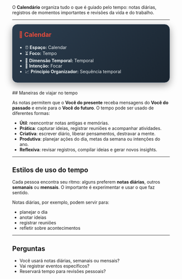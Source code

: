 O **Calendário** organiza tudo o que é guiado pelo tempo: notas diárias, registros de momentos importantes e revisões da vida e do trabalho.

---
<div style="background: linear-gradient(135deg, #2c3e50 0%, #1a2530 100%); padding: 20px; border-radius: 16px; color: #ecf0f1; box-shadow: 0 8px 25px rgba(0,0,0,0.4); margin-bottom: 24px; border: 1px solid #34495e;">
  <h3 style="display: flex; align-items: center; gap: 10px; font-size: 1.4em; margin-top: 0; color: #e74c3c;">📅 Calendar</h3>
  <ul style="padding-left: 20px; margin-top: 10px; margin-bottom: 0;">
	<li>⏰ <strong>Espaço:</strong> Calendar</li>
	<li>⏳ <strong>Foco:</strong> Tempo</li>
	<li>📜 <strong>Dimensão Temporal:</strong> Temporal</li>
	<li>🎯 <strong>Intenção:</strong> Focar</li>
	<li>📈 <strong>Princípio Organizador:</strong> Sequência temporal</li>
  </ul>
</div>
## Maneiras de viajar no tempo

As notas permitem que o **Você do presente** receba mensagens do **Você do passado** e envie para o **Você do futuro**. O tempo pode ser usado de diferentes formas:

- **Útil**: reencontrar notas antigas e memórias.
- **Prática**: capturar ideias, registrar reuniões e acompanhar atividades.
- **Criativa**: escrever diário, liberar pensamentos, destravar a mente.
- **Produtiva**: planejar ações do dia, metas da semana ou intenções do ano.
- **Reflexiva**: revisar registros, compilar ideias e gerar novos insights.
    

---

## Estilos de uso do tempo

Cada pessoa encontra seu ritmo: alguns preferem **notas diárias**, outros **semanais** ou **mensais**. O importante é experimentar e usar o que faz sentido.

Notas diárias, por exemplo, podem servir para:

- planejar o dia
- anotar ideias
- registrar reuniões
- refletir sobre acontecimentos
    

---

## Perguntas

- Você usará notas diárias, semanais ou mensais?
- Vai registrar eventos específicos?
- Reservará tempo para revisões pessoais?
    
